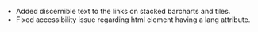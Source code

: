 - Added discernible text to the links on stacked barcharts and tiles.
- Fixed accessibility issue regarding html element having a lang attribute.